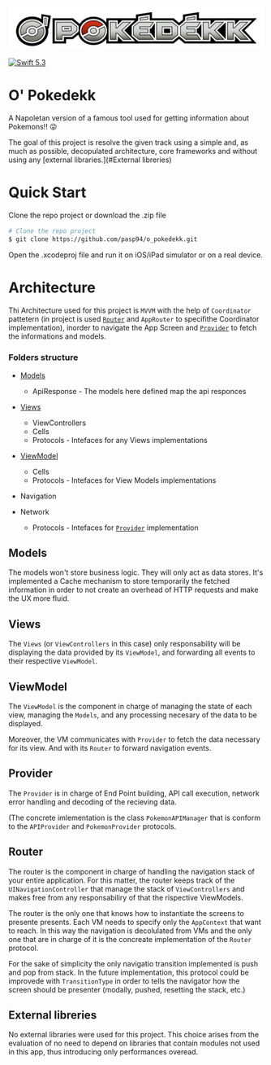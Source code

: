 <img src="./resources/O_Pokedek_logo.png"/>


[![Swift 5.3](https://img.shields.io/badge/Swift-5.3-orange.svg?style=flat)](https://swift.org)


# O' Pokedekk

A Napoletan version of a famous tool used for getting information about Pokemons!! 😜

The goal of this project is resolve the given track using a simple and, as much as possible, decopulated architecture, core frameworks and without using any [external libraries.](#External libreries)

# Quick Start

Clone the repo project or download the .zip file

```bash
# Clone the repo project
$ git clone https://github.com/pasp94/o_pokedekk.git
```


Open the .xcodeproj file and run it on iOS/iPad simulator or on a real device.

# Architecture

Thi Architecture used for this project is `MVVM` with the help of `Coordinator` pattetern (in project is used [`Router`](#Router) and `AppRouter` to specifithe Coordinator implementation), inorder to navigate the App Screen and [`Provider`](#Provider) to fetch the informations and models.

### Folders structure
* [Models](#Models)
    * ApiResponse - The models here defined map the api responces
* [Views](#Views)
    * ViewControllers
    * Cells
    * Protocols - Intefaces for any Views implementations
* [ViewModel](#ViewModel)
    * Cells
    * Protocols - Intefaces for View Models implementations
* Navigation

* Network
    * Protocols - Intefaces for [`Provider`](#Provider) implementation

## Models
The models won't store business logic. They will only act as data stores. It's implemented a Cache mechanism to store temporarily the fetched information 
in order to not create an overhead of HTTP requests and make the UX more fluid.

## Views
The `Views` (or `ViewControllers` in this case) only responsability will be displaying the data provided by its `ViewModel`, and forwarding all events to their respective `ViewModel`.

## ViewModel
The `ViewModel` is the component in charge of managing the state of each view, managing the `Models`, and any processing necesary of the data to be displayed.

Moreover, the VM communicates with `Provider` to fetch the data necessary for its view. And with its `Router` to forward navigation events.

## Provider
The `Provider` is in charge of End Point building, API call execution, network error handling and decoding of the recieving data.

(The concrete imlementation is the class `PokemonAPIManager` that is conform to the `APIProvider` and `PokemonProvider` protocols.

## Router
The router is the component in charge of handling the navigation stack of your entire application. For this matter, the router keeps track of the `UINavigationController`  that manage the stack of `ViewControllers` and makes free from any responsabiliry of that the rispective ViewModels.

The router is the only one that knows how to instantiate the screens to presente presents. Each VM needs to specify only the `AppContext` that want to reach. In this way the navigation is decolulated from VMs and the only one that are in charge of it is the concreate implementation of the `Router` protocol.

For the sake of simplicity the only navigatio transition implemented is push and pop from stack. In the future implementation, this protocol could be improvede with `TransitionType` in order to tells the navigator how the screen should be presenter (modally, pushed, resetting the stack, etc.)

## External libreries

No external libraries were used for this project. This choice arises from the evaluation of no need to depend on libraries that contain modules not used in this app, thus introducing only performances overead.